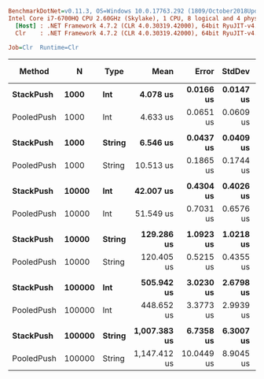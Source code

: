 ``` ini

BenchmarkDotNet=v0.11.3, OS=Windows 10.0.17763.292 (1809/October2018Update/Redstone5)
Intel Core i7-6700HQ CPU 2.60GHz (Skylake), 1 CPU, 8 logical and 4 physical cores
  [Host] : .NET Framework 4.7.2 (CLR 4.0.30319.42000), 64bit RyuJIT-v4.7.3260.0
  Clr    : .NET Framework 4.7.2 (CLR 4.0.30319.42000), 64bit RyuJIT-v4.7.3260.0

Job=Clr  Runtime=Clr  

```
|     Method |      N |   Type |         Mean |      Error |    StdDev | Ratio | RatioSD | Gen 0/1k Op | Gen 1/1k Op | Gen 2/1k Op | Allocated Memory/Op |
|----------- |------- |------- |-------------:|-----------:|----------:|------:|--------:|------------:|------------:|------------:|--------------------:|
|  **StackPush** |   **1000** |    **Int** |     **4.078 us** |  **0.0166 us** | **0.0147 us** |  **1.00** |    **0.00** |      **2.6779** |           **-** |           **-** |              **8433 B** |
| PooledPush |   1000 |    Int |     4.633 us |  0.0651 us | 0.0609 us |  1.14 |    0.02 |      0.0076 |           - |           - |                40 B |
|            |        |        |              |            |           |       |         |             |             |             |                     |
|  **StackPush** |   **1000** | **String** |     **6.546 us** |  **0.0437 us** | **0.0409 us** |  **1.00** |    **0.00** |      **5.2643** |           **-** |           **-** |             **16616 B** |
| PooledPush |   1000 | String |    10.513 us |  0.1865 us | 0.1744 us |  1.61 |    0.03 |           - |           - |           - |                40 B |
|            |        |        |              |            |           |       |         |             |             |             |                     |
|  **StackPush** |  **10000** |    **Int** |    **42.007 us** |  **0.4304 us** | **0.4026 us** |  **1.00** |    **0.00** |     **41.6260** |           **-** |           **-** |            **131435 B** |
| PooledPush |  10000 |    Int |    51.549 us |  0.7031 us | 0.6576 us |  1.23 |    0.02 |           - |           - |           - |                40 B |
|            |        |        |              |            |           |       |         |             |             |             |                     |
|  **StackPush** |  **10000** | **String** |   **129.286 us** |  **1.0923 us** | **1.0218 us** |  **1.00** |    **0.00** |     **41.5039** |     **41.5039** |     **41.5039** |            **262532 B** |
| PooledPush |  10000 | String |   120.405 us |  0.5215 us | 0.4355 us |  0.93 |    0.01 |           - |           - |           - |                41 B |
|            |        |        |              |            |           |       |         |             |             |             |                     |
|  **StackPush** | **100000** |    **Int** |   **505.942 us** |  **3.0230 us** | **2.6798 us** |  **1.00** |    **0.00** |    **170.8984** |    **128.9063** |    **128.9063** |           **1051878 B** |
| PooledPush | 100000 |    Int |   448.652 us |  3.3773 us | 2.9939 us |  0.89 |    0.01 |           - |           - |           - |                44 B |
|            |        |        |              |            |           |       |         |             |             |             |                     |
|  **StackPush** | **100000** | **String** | **1,007.383 us** |  **6.7358 us** | **6.3007 us** |  **1.00** |    **0.00** |    **210.9375** |    **169.9219** |    **169.9219** |           **2101520 B** |
| PooledPush | 100000 | String | 1,147.412 us | 10.0449 us | 8.9045 us |  1.14 |    0.01 |           - |           - |           - |                48 B |
